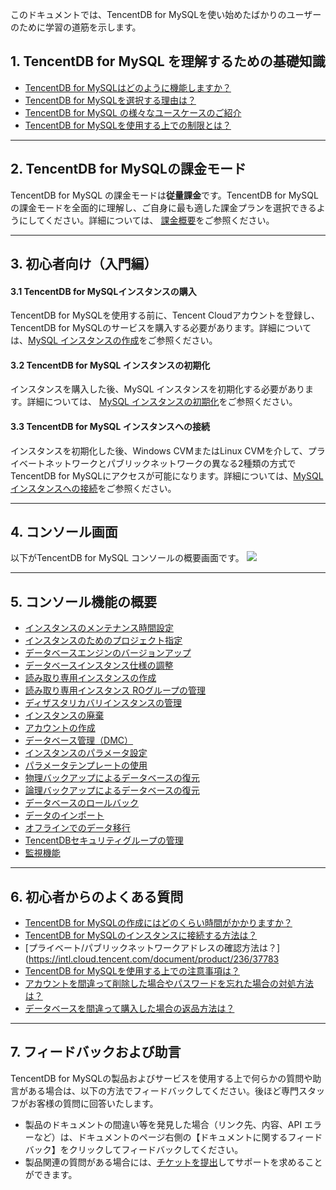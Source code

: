 このドキュメントでは、TencentDB for MySQLを使い始めたばかりのユーザーのために学習の道筋を示します。

## 1.  TencentDB for MySQL を理解するための基礎知識
- [TencentDB for MySQLはどのように機能しますか？](https://intl.cloud.tencent.com/document/product/236/5147)
- [TencentDB for MySQLを選択する理由は？](https://intl.cloud.tencent.com/document/product/236/5148)
- [TencentDB for MySQL の様々なユースケースのご紹介](https://intl.cloud.tencent.com/document/product/236/7256)
- [TencentDB for MySQLを使用する上での制限とは？](https://intl.cloud.tencent.com/document/product/236/7259)

-----

## 2. TencentDB for MySQLの課金モード
TencentDB for MySQL の課金モードは**従量課金**です。TencentDB for MySQLの課金モードを全面的に理解し、ご自身に最も適した課金プランを選択できるようにしてください。詳細については、 [課金概要](https://buy.cloud.tencent.com/price/cdb/overview)をご参照ください。

-----

## 3. 初心者向け（入門編）
#### 3.1 TencentDB for MySQLインスタンスの購入
TencentDB for MySQLを使用する前に、Tencent Cloudアカウントを登録し、TencentDB for MySQLのサービスを購入する必要があります。詳細については、[MySQL インスタンスの作成](https://intl.cloud.tencent.com/document/product/236/37785)をご参照ください。

#### 3.2 TencentDB for MySQL インスタンスの初期化
インスタンスを購入した後、MySQL インスタンスを初期化する必要があります。詳細については、 [MySQL インスタンスの初期化](https://intl.cloud.tencent.com/document/product/236/3128)をご参照ください。

#### 3.3 TencentDB for MySQL インスタンスへの接続
インスタンスを初期化した後、Windows CVMまたはLinux CVMを介して、プライベートネットワークとパブリックネットワークの異なる2種類の方式でTencentDB for MySQLにアクセスが可能になります。詳細については、[MySQL インスタンスへの接続](https://intl.cloud.tencent.com/document/product/236/37788)をご参照ください。

-----

## 4. コンソール画面
以下がTencentDB for MySQL コンソールの概要画面です。
![](https://main.qcloudimg.com/raw/9a626ab563ce6f947e0b94cf0f660cd2.png)

-----

## 5. コンソール機能の概要
- [インスタンスのメンテナンス時間設定](https://intl.cloud.tencent.com/document/product/236/10929)
- [インスタンスのためのプロジェクト指定](https://intl.cloud.tencent.com/document/product/236/8460)
- [データベースエンジンのバージョンアップ](https://intl.cloud.tencent.com/document/product/236/8126)
- [データベースインスタンス仕様の調整](https://intl.cloud.tencent.com/document/product/236/19707)
- [読み取り専用インスタンスの作成](https://intl.cloud.tencent.com/document/product/236/7270)
- [読み取り専用インスタンス ROグループの管理](https://intl.cloud.tencent.com/document/product/236/11361)
- [ディザスタリカバリインスタンスの管理](https://intl.cloud.tencent.com/document/product/236/7272)
- [インスタンスの廃棄](https://intl.cloud.tencent.com/document/product/236/31895)
- [アカウントの作成](https://intl.cloud.tencent.com/document/product/236/31900)
- [データベース管理（DMC）](https://intl.cloud.tencent.com/document/product/236/39221)
- [インスタンスのパラメータ設定](https://intl.cloud.tencent.com/document/product/236/35793)
- [パラメータテンプレートの使用](https://intl.cloud.tencent.com/document/product/236/31906) 
- [物理バックアップによるデータベースの復元](https://intl.cloud.tencent.com/document/product/236/31910)
- [論理バックアップによるデータベースの復元](https://intl.cloud.tencent.com/document/product/236/31909)
- [データベースのロールバック](https://intl.cloud.tencent.com/document/product/236/7276)
- [データのインポート](https://intl.cloud.tencent.com/document/product/236/8463)
- [オフラインでのデータ移行](https://intl.cloud.tencent.com/document/product/236/8464)
- [TencentDBセキュリティグループの管理](https://intl.cloud.tencent.com/document/product/236/14470)
- [監視機能](https://intl.cloud.tencent.com/document/product/236/8455)

-----

## 6. 初心者からのよくある質問
- [TencentDB for MySQLの作成にはどのくらい時間がかかりますか？](https://intl.cloud.tencent.com/document/product/236/11274)
- [TencentDB for MySQLのインスタンスに接続する方法は？](https://intl.cloud.tencent.com/document/product/236/37783)
- [プライベート/パブリックネットワークアドレスの確認方法は？](https://intl.cloud.tencent.com/document/product/236/37783
- [TencentDB for MySQLを使用する上での注意事項は？](https://intl.cloud.tencent.com/document/product/236/11268)
- [アカウントを間違って削除した場合やパスワードを忘れた場合の対処方法は？](https://intl.cloud.tencent.com/document/product/236/11274)
- [データベースを間違って購入した場合の返品方法は？](https://intl.cloud.tencent.com/document/product/236/11274)


-----

## 7. フィードバックおよび助言
TencentDB for MySQLの製品およびサービスを使用する上で何らかの質問や助言がある場合は、以下の方法でフィードバックしてください。後ほど専門スタッフがお客様の質問に回答いたします。
- 製品のドキュメントの間違い等を発見した場合（リンク先、内容、API エラーなど）は、ドキュメントのページ右側の【ドキュメントに関するフィードバック】をクリックしてフィードバックしてください。
- 製品関連の質問がある場合には、[チケットを提出](https://console.cloud.tencent.com/workorder/category)してサポートを求めることができます。

